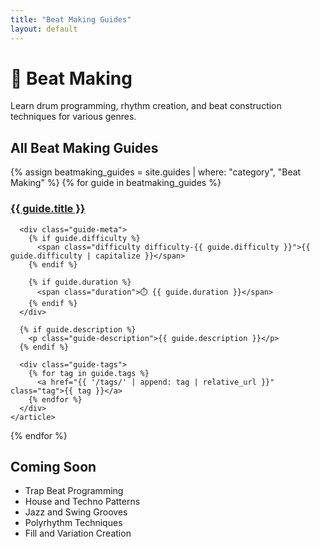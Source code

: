 ```yaml
---
title: "Beat Making Guides"
layout: default
---
```


# 🥁 Beat Making

Learn drum programming, rhythm creation, and beat construction techniques for various genres.

## All Beat Making Guides

<div class="guides-list">
  {% assign beatmaking_guides = site.guides | where: "category", "Beat Making" %}
  {% for guide in beatmaking_guides %}
    <article class="guide-preview">
      <h3><a href="{{ guide.url | relative_url }}">{{ guide.title }}</a></h3>
      
      <div class="guide-meta">
        {% if guide.difficulty %}
          <span class="difficulty difficulty-{{ guide.difficulty }}">{{ guide.difficulty | capitalize }}</span>
        {% endif %}
        
        {% if guide.duration %}
          <span class="duration">⏱️ {{ guide.duration }}</span>
        {% endif %}
      </div>
      
      {% if guide.description %}
        <p class="guide-description">{{ guide.description }}</p>
      {% endif %}
      
      <div class="guide-tags">
        {% for tag in guide.tags %}
          <a href="{{ '/tags/' | append: tag | relative_url }}" class="tag">{{ tag }}</a>
        {% endfor %}
      </div>
    </article>
  {% endfor %}
</div>

## Coming Soon

- Trap Beat Programming
- House and Techno Patterns
- Jazz and Swing Grooves
- Polyrhythm Techniques
- Fill and Variation Creation
